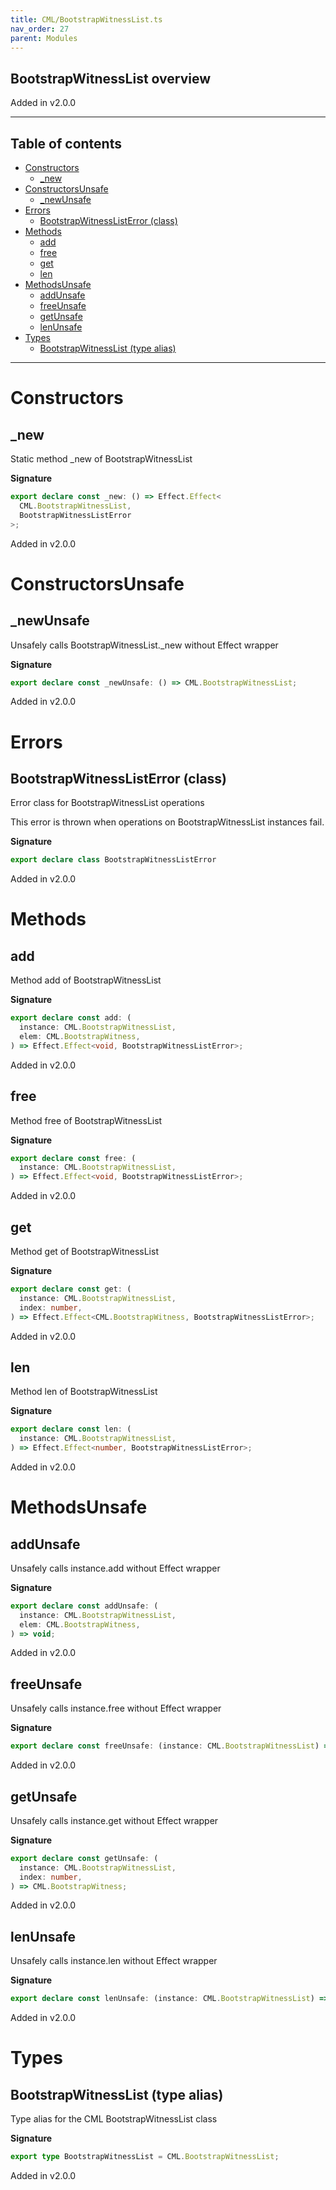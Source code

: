 ```yaml
---
title: CML/BootstrapWitnessList.ts
nav_order: 27
parent: Modules
---
```


## BootstrapWitnessList overview

Added in v2.0.0

---

<h2 class="text-delta">Table of contents</h2>

- [Constructors](#constructors)
  - [\_new](#_new)
- [ConstructorsUnsafe](#constructorsunsafe)
  - [\_newUnsafe](#_newunsafe)
- [Errors](#errors)
  - [BootstrapWitnessListError (class)](#bootstrapwitnesslisterror-class)
- [Methods](#methods)
  - [add](#add)
  - [free](#free)
  - [get](#get)
  - [len](#len)
- [MethodsUnsafe](#methodsunsafe)
  - [addUnsafe](#addunsafe)
  - [freeUnsafe](#freeunsafe)
  - [getUnsafe](#getunsafe)
  - [lenUnsafe](#lenunsafe)
- [Types](#types)
  - [BootstrapWitnessList (type alias)](#bootstrapwitnesslist-type-alias)

---

# Constructors

## \_new

Static method \_new of BootstrapWitnessList

**Signature**

```ts
export declare const _new: () => Effect.Effect<
  CML.BootstrapWitnessList,
  BootstrapWitnessListError
>;
```

Added in v2.0.0

# ConstructorsUnsafe

## \_newUnsafe

Unsafely calls BootstrapWitnessList.\_new without Effect wrapper

**Signature**

```ts
export declare const _newUnsafe: () => CML.BootstrapWitnessList;
```

Added in v2.0.0

# Errors

## BootstrapWitnessListError (class)

Error class for BootstrapWitnessList operations

This error is thrown when operations on BootstrapWitnessList instances fail.

**Signature**

```ts
export declare class BootstrapWitnessListError
```

Added in v2.0.0

# Methods

## add

Method add of BootstrapWitnessList

**Signature**

```ts
export declare const add: (
  instance: CML.BootstrapWitnessList,
  elem: CML.BootstrapWitness,
) => Effect.Effect<void, BootstrapWitnessListError>;
```

Added in v2.0.0

## free

Method free of BootstrapWitnessList

**Signature**

```ts
export declare const free: (
  instance: CML.BootstrapWitnessList,
) => Effect.Effect<void, BootstrapWitnessListError>;
```

Added in v2.0.0

## get

Method get of BootstrapWitnessList

**Signature**

```ts
export declare const get: (
  instance: CML.BootstrapWitnessList,
  index: number,
) => Effect.Effect<CML.BootstrapWitness, BootstrapWitnessListError>;
```

Added in v2.0.0

## len

Method len of BootstrapWitnessList

**Signature**

```ts
export declare const len: (
  instance: CML.BootstrapWitnessList,
) => Effect.Effect<number, BootstrapWitnessListError>;
```

Added in v2.0.0

# MethodsUnsafe

## addUnsafe

Unsafely calls instance.add without Effect wrapper

**Signature**

```ts
export declare const addUnsafe: (
  instance: CML.BootstrapWitnessList,
  elem: CML.BootstrapWitness,
) => void;
```

Added in v2.0.0

## freeUnsafe

Unsafely calls instance.free without Effect wrapper

**Signature**

```ts
export declare const freeUnsafe: (instance: CML.BootstrapWitnessList) => void;
```

Added in v2.0.0

## getUnsafe

Unsafely calls instance.get without Effect wrapper

**Signature**

```ts
export declare const getUnsafe: (
  instance: CML.BootstrapWitnessList,
  index: number,
) => CML.BootstrapWitness;
```

Added in v2.0.0

## lenUnsafe

Unsafely calls instance.len without Effect wrapper

**Signature**

```ts
export declare const lenUnsafe: (instance: CML.BootstrapWitnessList) => number;
```

Added in v2.0.0

# Types

## BootstrapWitnessList (type alias)

Type alias for the CML BootstrapWitnessList class

**Signature**

```ts
export type BootstrapWitnessList = CML.BootstrapWitnessList;
```

Added in v2.0.0
